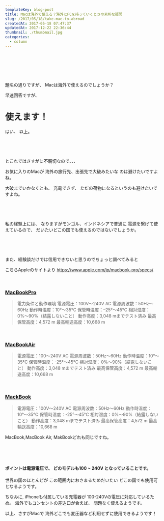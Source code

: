 ```yaml
---
templateKey: blog-post
title: Macは海外で使える？海外にPCを持っていくときの素朴な疑問
slug: /2017/05/18/take-mac-to-abroad
createdAt: 2017-05-18 07:47:37
updatedAt: 2017-12-22 22:36:44
thumbnail: ./thumbnail.jpg
categories:
  - column
---
```


&nbsp;

&nbsp;

&nbsp;

題名の通りですが、
Macは海外で使えるのでしょうか？

早速回答ですが、
<h1>使えます！</h1>
はい、
以上。
<div class="adsense"></div>

&nbsp;

&nbsp;

とこれではさすがに不親切なので、、、

お気に入りのMacが
海外の旅行先、出張先で大破みたいな
のは避けたいですよね。

大破までいかなくとも、
充電できず、
ただの荷物になるというのも避けたいですよね。

&nbsp;

&nbsp;

私の経験上には、
なりますがモンゴル、インドネシアで普通に
電源を繋げて使えているので、
だいたいどこの国でも使えるのではないでしょうか。

&nbsp;

&nbsp;

また、経験談だけでは信用できないと思うのでちょっと調べてみると

こちらAppleのサイトより
https://www.apple.com/jp/macbook-pro/specs/

&nbsp;
<h3><span style="text-decoration: underline;">MacBookPro</span></h3>
<blockquote>電力条件と動作環境
電源電圧：100V～240V AC
電源周波数：50Hz〜60Hz
動作時温度：10°〜35°C
保管時温度：–25°〜45°C
相対湿度：0%〜90%（結露しないこと）
動作高度：3,048 mまでテスト済み
最高保管高度：4,572 m
最高輸送高度：10,668 m</blockquote>
&nbsp;
<h3><span style="text-decoration: underline;">MacBookAir</span></h3>
<blockquote>電源電圧：100〜240V AC
電源周波数：50Hz〜60Hz
動作時温度：10°〜35°C
保管時温度：-25°〜45°C
相対湿度：0%〜90%（結露しないこと）
動作高度：3,048 mまでテスト済み
最高保管高度：4,572 m
最高輸送高度：10,668 m</blockquote>
&nbsp;
<h3><span style="text-decoration: underline;">MackBook</span></h3>
<blockquote>電源電圧：100V〜240V AC
電源周波数：50Hz〜60Hz
動作時温度：10°〜35°C
保管時温度：-25°〜45°C
相対湿度：0%〜90%（結露しないこと）
動作高度：3,048 mまでテスト済み
最高保管高度：4,572 m
最高輸送高度：10,668 m</blockquote>
MacBook,MacBook Air, MakBookどれも同じですね。

&nbsp;

&nbsp;
<h4>ポイントは電源電圧で、
どのモデルも<strong>100 ~ 240V</strong> となっていることです。</h4>
世界の国のほとんどが
この範囲内におさまるためだいたい
どこの国でも使用可となるようです。

ちなみに,
iPhoneも付属している充電器が
100-240Vの電圧に対応しているため。
海外でもコンセントの差込口が合えば、
問題なく使えるようです。

以上、さすがMacで
海外どこでも変圧器など利用せずに使用できるようです！
<div class="adsense"></div>
